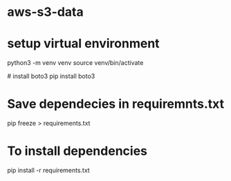 # aws-s3-data

# setup virtual environment
python3 -m venv venv
source venv/bin/activate

# install boto3
pip install boto3

# Save dependecies in requiremnts.txt
pip freeze > requirements.txt

# To install dependencies
pip install -r requirements.txt

